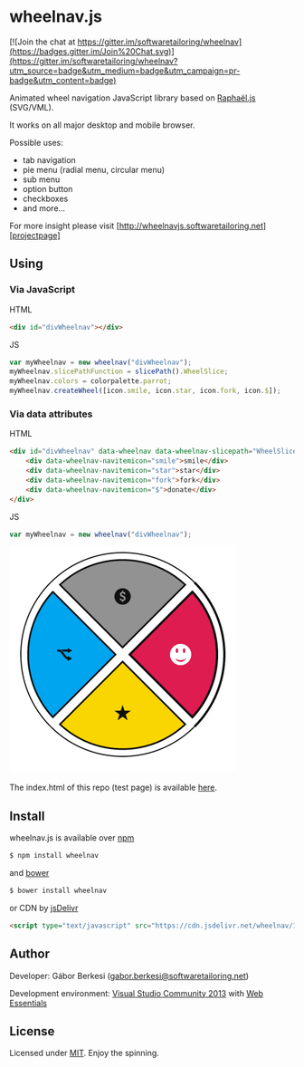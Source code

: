 wheelnav.js
===========

[![Join the chat at https://gitter.im/softwaretailoring/wheelnav](https://badges.gitter.im/Join%20Chat.svg)](https://gitter.im/softwaretailoring/wheelnav?utm_source=badge&utm_medium=badge&utm_campaign=pr-badge&utm_content=badge)

Animated wheel navigation JavaScript library based on [Raphaël.js][raphaeljs] (SVG/VML).

It works on all major desktop and mobile browser.

Possible uses:
- tab navigation
- pie menu (radial menu, circular menu)
- sub menu
- option button
- checkboxes
- and more...

For more insight please visit [http://wheelnavjs.softwaretailoring.net][projectpage]

## Using

### Via JavaScript

HTML
```html
<div id="divWheelnav"></div>
```

JS
```javascript
var myWheelnav = new wheelnav("divWheelnav");
myWheelnav.slicePathFunction = slicePath().WheelSlice;
myWheelnav.colors = colorpalette.parrot;
myWheelnav.createWheel([icon.smile, icon.star, icon.fork, icon.$]);
```

### Via data attributes

HTML
```html
<div id="divWheelnav" data-wheelnav data-wheelnav-slicepath="WheelSlice" data-wheelnav-colors="#D80351,#F5D908,#00A3EE,#929292">
    <div data-wheelnav-navitemicon="smile">smile</div>
    <div data-wheelnav-navitemicon="star">star</div>
    <div data-wheelnav-navitemicon="fork">fork</div>
    <div data-wheelnav-navitemicon="$">donate</div>
</div>
```

JS
```javascript
var myWheelnav = new wheelnav("divWheelnav");
```

![demo image](wheelnav_demo.gif)

The index.html of this repo (test page) is available [here][testpage].

## Install

wheelnav.js is available over [npm][npm]

```sh
$ npm install wheelnav
```

and [bower][bower]

```sh
$ bower install wheelnav
```

or CDN by [jsDelivr][jsdelivr]

```html
<script type="text/javascript" src="https://cdn.jsdelivr.net/wheelnav/1.7.0/wheelnav.min.js"></script>
```

## Author

Developer: Gábor Berkesi (gabor.berkesi@softwaretailoring.net)

Development environment: [Visual Studio Community 2013][vs2013] with [Web Essentials][webessentials]

## License

Licensed under [MIT][mit]. Enjoy the spinning.

[projectpage]: http://wheelnavjs.softwaretailoring.net
[testpage]: http://wheelnavjs.softwaretailoring.net/test
[mit]: http://www.opensource.org/licenses/mit-license.php
[raphaeljs]: http://dmitrybaranovskiy.github.io/raphael
[npm]: https://www.npmjs.com/package/wheelnav
[bower]: http://bower.io/search/?q=wheelnav
[jsdelivr]: http://www.jsdelivr.com/?query=wheelnav
[vs2013]: https://www.visualstudio.com/en-us/products/visual-studio-community-vs.aspx
[webessentials]: http://vswebessentials.com/
